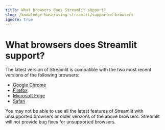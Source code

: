```yaml
---
title: What browsers does Streamlit support?
slug: /knowledge-base/using-streamlit/supported-browsers
ignore: true
---
```


# What browsers does Streamlit support?

The latest version of Streamlit is compatible with the two most recent versions of the following browsers:

- [Google Chrome](https://www.google.com/chrome/browser)
- [Firefox](https://www.mozilla.org/en-US/firefox/new/)
- [Microsoft Edge](https://www.microsoft.com/windows/microsoft-edge)
- [Safari](https://www.apple.com/safari/)

<Note>

You may not be able to use all the latest features of Streamlit with unsupported browsers or older versions of the above browsers. Streamlit will not provide bug fixes for unsupported browsers.

</Note>
